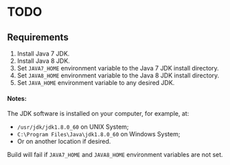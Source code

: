 # TODO

## Requirements

1. Install Java 7 JDK.
2. Install Java 8 JDK.
3. Set `JAVA7_HOME` environment variable to the Java 7 JDK install directory.
4. Set `JAVA8_HOME` environment variable to the Java 8 JDK install directory.
5. Set `JAVA_HOME` environment variable to any desired JDK.

#### Notes:

The JDK software is installed on your computer, for example, at:
  - `/usr/jdk/jdk1.8.0_60` on UNIX System;
  - `C:\Program Files\Java\jdk1.8.0_60` on Windows System;
  - Or on another location if desired.

Build will fail if `JAVA7_HOME` and `JAVA8_HOME` environment variables are not set.
